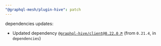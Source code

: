```yaml
---
"@graphql-mesh/plugin-hive": patch
---
```

dependencies updates:
  - Updated dependency [`@graphql-hive/client@0.22.0` ↗︎](https://www.npmjs.com/package/@graphql-hive/client/v/0.22.0) (from `0.21.4`, in `dependencies`)
